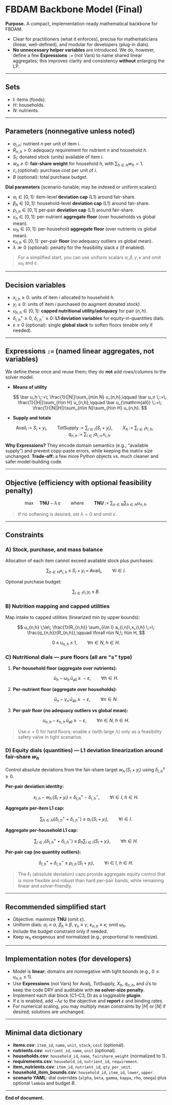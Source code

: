 # FBDAM Backbone Model (Final)

**Purpose.** A compact, implementation-ready mathematical backbone for FBDAM.

- Clear for practitioners (what it enforces), precise for mathematicians (linear, well-defined), and modular for developers (plug-in dials).
- **No unnecessary helper variables** are introduced. We do, however, define a few **Expressions** `:=` (not Vars) to name shared linear aggregates; this improves clarity and consistency **without** enlarging the LP.

---

## Sets

- $I$: items (foods).
- $H$: households.
- $N$: nutrients.

---

## Parameters (nonnegative unless noted)

- $a_{i,n}$: nutrient $n$ per unit of item $i$.
- $R_{n,h} > 0$: adequacy requirement for nutrient $n$ and household $h$.
- $S_i$: donated stock (units) available of item $i$.
- $w_h \ge 0$: **fair-share weight** for household $h$, with $\sum_{h\in H} w_h = 1$.
- $c_i$ (optional): purchase cost per unit of $i$.
- $B$ (optional): total purchase budget.

**Dial parameters** (scenario-tunable; may be indexed or uniform scalars):

- $\alpha_i \in [0,1]$: item-level **deviation cap** (L1) around fair-share.
- $\beta_h \in [0,1]$: household-level **deviation cap** (L1) around fair-share.
- $\rho_{i,h } \in [0,1]$ per-pair **deviation cap** (L1) around fair-share.
- $\gamma_n \in [0,1]$: per-nutrient **aggregate floor** (over households vs global mean).
- $\omega_h \in [0,1]$: per-household **aggregate floor** (over nutrients vs global mean).
- $\kappa_{n,h} \in [0,1]$: per-pair **floor** (no adequacy outliers vs global mean).
- $\lambda \gg 0$ (optional): penalty for the feasibility slack $\varepsilon$ (if enabled).

> For a simplified start, you can use uniform scalars $\alpha,\beta,\gamma,\kappa$ and omit $\omega_h$ and $\varepsilon$.

---

## Decision variables

- $x_{i,h} \ge 0$: units of item $i$ allocated to household $h$.
- $y_i \ge 0$: units of item $i$ purchased (to augment donated stock).
- $u_{n,h} \in [0,1]$: **capped nutritional utility/adequacy** for pair $(n,h)$.
- $\delta^+_{i,h} \ge 0,\ \delta^-_{i,h} \ge 0$: **L1 deviation variables** for equity-in-quantities dials.
- $\varepsilon \ge 0$ (optional): single **global slack** to soften floors (enable only if needed).

---

## Expressions `:=` (named linear aggregates, **not** variables)

We define these once and reuse them; they do **not** add rows/columns to the solver model.

- **Means of utility**

  $$
  \bar u_h \;:=\; \frac{1}{|N|}\sum_{n\in N} u_{n,h},\qquad
  \bar u_n \;:=\; \frac{1}{|H|}\sum_{h\in H} u_{n,h},\qquad
  \bar u_{\mathrm{all}} \;:=\; \frac{1}{|N||H|}\sum_{n\in N}\sum_{h\in H} u_{n,h}.
  $$
- **Supply and totals**

  $$
  \text{Avail}_i \;:=\; S_i + y_i,\qquad
  \text{TotSupply} \;:=\; \sum_{i\in I}(S_i + y_i),\qquad
  X_h \;:=\; \sum_{i\in I} x_{i,h},\qquad
  q_{n,h} \;:=\; \sum_{i\in I} a_{i,n}\,x_{i,h}.
  $$

**Why Expressions?** They encode domain semantics (e.g., “available supply”) and prevent copy-paste errors, while keeping the matrix size unchanged. **Trade-off:** a few more Python objects vs. much cleaner and safer model-building code.

---

## Objective (efficiency with optional feasibility penalty)

$$
\max\quad \mathbf{TNU} \;-\; \lambda\,\varepsilon
\qquad\text{where}\qquad
\mathbf{TNU} \;:=\; \sum_{n\in N}\sum_{h\in H} u_{n,h}.
$$

> If no softening is desired, set $\lambda=0$ and omit $\varepsilon$.

---

## Constraints

### A) Stock, purchase, and mass balance

Allocation of each item cannot exceed available stock plus purchases:

$$
\sum_{h\in H} x_{i,h} \;\le\; S_i + y_i \;=\; \text{Avail}_i,\qquad \forall i\in I.
$$

Optional purchase budget:

$$
\sum_{i\in I} c_i\,y_i \;\le\; B.
$$

### B) Nutrition mapping and capped utilities

Map intake to capped utilities (linearized min by upper bounds):

$$
u_{n,h} \;\le\; \frac{1}{R_{n,h}} \sum_{i\in I} a_{i,n}\,x_{i,h} \;=\; \frac{q_{n,h}}{R_{n,h}},\qquad \forall n\in N,\; h\in H,
$$

$$
0 \;\le\; u_{n,h} \;\le\; 1,\qquad \forall n\in N,\; h\in H.
$$

### C) Nutritional dials — **pure floors** (all are “$\ge$” type)

1. **Per‑household floor (aggregate over nutrients):**

$$
\bar u_h \;-\; \omega_h\,\bar u_{\text{all}} \;\ge\; -\varepsilon,\qquad \forall h\in H.
$$

2. **Per‑nutrient floor (aggregate over households):**

$$
\bar u_n \;-\; \gamma_n\,\bar u_{\text{all}} \;\ge\; -\varepsilon,\qquad \forall n\in N.
$$

3. **Per‑pair floor (no adequacy outliers vs global mean):**

$$
u_{n,h} \;-\; \kappa_{n,h}\,\bar u_{\text{all}} \;\ge\; -\varepsilon,\qquad \forall n\in N,\; h\in H.
$$

> Use $\varepsilon=0$ for hard floors; enable $\varepsilon$ (with large $\lambda$) only as a feasibility safety valve in tight scenarios.

### D) Equity dials (quantities) — **L1 deviation linearization** around fair-share $w_h$

Control absolute deviations from the fair-share target $w_h\,(S_i+y_i)$ using $\delta^\pm_{i,h}\ge 0$.

**Per-pair deviation identity:**

$$
x_{i,h} - w_h\,(S_i + y_i) \;=\; \delta^+_{i,h} - \delta^-_{i,h},
\qquad \forall i\in I,\; h\in H.
$$

**Aggregate per-item L1 cap:**

$$
\sum_{h \in H} \big(\delta^+_{i,h} + \delta^-_{i,h}\big) \;\le\; \alpha_i\,(S_i + y_i),
\qquad \forall i\in I.
$$

**Aggregate per-household L1 cap:**

$$
\sum_{i \in I} \big(\delta^+_{i,h} + \delta^-_{i,h}\big) \;\le\; \beta_h \sum_{i \in I}(S_i + y_i),
\qquad \forall h\in H.
$$

**Per-pair cap (no quantity outliers):**

$$
\delta^+_{i,h} + \delta^-_{i,h} \;\le\; \rho_{i,h}\,(S_i + y_i),
\qquad \forall i\in I,\; h\in H.
$$

> The $\ell_1$ (absolute deviation) caps provide aggregate equity control that is more flexible and robust than hard per-pair bands, while remaining linear and solver-friendly.

---

## Recommended **simplified start**

- Objective: maximize $\mathbf{TNU}$ (omit $\varepsilon$).
- Uniform dials: $\alpha_i\equiv\alpha$, $\beta_h\equiv\beta$, $\gamma_n\equiv\gamma$, $\kappa_{n,h}\equiv\kappa$; omit $\omega_h$.
- Include the budget constraint only if needed.
- Keep $w_h$ exogenous and normalized (e.g., proportional to need/size).

---

## Implementation notes (for developers)

- Model is **linear**; domains are nonnegative with tight bounds (e.g., $0\le u_{n,h}\le 1$).
- Use **Expressions** (not Vars) for $\text{Avail}_i$, $\text{TotSupply}$, $X_h$, $q_{n,h}$, and $\bar u$’s to keep the code DRY and auditable with **no solver-size penalty**.
- Implement each dial block (C1–C3, D) as a toggleable **plugin**.
- If $\varepsilon$ is enabled, add $-\lambda\varepsilon$ to the objective and **report** $\varepsilon$ and binding rates.
- For numerical scaling, you may multiply mean constraints by $|H|$ or $|N|$ if desired; solutions are unchanged.

---

## Minimal data dictionary

- **items.csv**: `item_id`, `name`, `unit`, `stock`, `cost` (optional).
- **nutrients.csv**: `nutrient_id`, `name`, `unit` (optional).
- **households.csv**: `household_id`, `name`, `fairshare_weight` (normalized to 1).
- **requirements.csv**: `household_id`, `nutrient_id`, `requirement`.
- **item_nutrients.csv**: `item_id`, `nutrient_id`, `qty_per_unit`.
- **household_item_bounds.csv**: `household_id`, `item_id`, `lower`, `upper`.
- **scenario YAML**: dial overrides (`alpha`, `beta`, `gamma`, `kappa`, `rho`, `omega`) plus optional `lambda` and budget $B$.

---

**End of document.**
